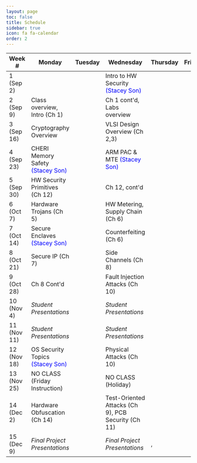```yaml
---
layout: page
toc: false
title: Schedule
sidebar: true
icon: fa fa-calendar
order: 2
---
```


| Week #        | Monday                            |  Tuesday  | Wednesday                         | Thursday                      |  Friday               |
|---------------|-------------------------------    |---------  |-------------------------------    |-------------------------------|-----------------------|
|1 (Sep 2)      |                                   |           | Intro to HW Security <span style="color:blue">(Stacey Son)</span> |                               |                       |
|2 (Sep 9)      | Class overview, Intro (Ch 1)      |           | Ch 1 cont'd, Labs overview        |                               |                       |
|3 (Sep 16)     | Cryptography Overview             |           | VLSI Design Overview (Ch 2,3)     |                               |                       |
|4 (Sep 23)     | CHERI Memory Safety <span style="color:blue">(Stacey Son)</span>  |           | ARM PAC & MTE <span style="color:blue">(Stacey Son)</span>        |                               |                       |
|5 (Sep 30)     | HW Security Primitives (Ch 12)    |           | Ch 12, cont'd                     |                               |                       |
|6 (Oct 7)      | Hardware Trojans (Ch 5)           |           | HW Metering, Supply Chain (Ch 6)  |                               |                       |
|7 (Oct 14)     | Secure Enclaves <span style="color:blue">(Stacey Son)</span>      |           | Counterfeiting (Ch 6)  |                               |                       |
|8 (Oct 21)     | Secure IP (Ch 7)                  |           | Side Channels (Ch 8)              |                               |                       |
|9 (Oct 28)     | Ch 8 Cont'd                       |           | Fault Injection Attacks (Ch 10)   |                               |                       |
|10 (Nov 4)     | *Student Presentations*             |           | *Student Presentations*             |                               |                       |
|11 (Nov 11)    | *Student Presentations*             |           | *Student Presentations*             |                               |                       |
|12 (Nov 18)    | OS Security Topics <span style="color:blue">(Stacey Son)</span>   |           | Physical Attacks (Ch 10)                               |                               |                       |
|13 (Nov 25)    | NO CLASS (Friday Instruction)     |           | NO CLASS (Holiday)                |                               |                       |
|14 (Dec 2)     | Hardware Obfuscation (Ch 14)          |           | Test-Oriented Attacks (Ch 9), PCB Security (Ch 11)      |                               |                       |
|15 (Dec 9)     | *Final Project Presentations*      |           | *Final Project Presentations*                               |                          ,     |                       |

<!-- Topics:

Ch 1: Intro to HW Security (1.5) - Slide set 1 - 
Cryptography (1) - Slide set 2
Hashing (1) - ???


 -->

<!-- | Week #        | Monday                        |  Tuesday                      | Wednesday                     | Thursday                      |  Friday               |
|---------------|-------------------------------|-------------------------------|-------------------------------|-------------------------------|-----------------------|
|1 (Jan 8)      |                               | Course Introduction           |                               | FPGA Architecture             |                       |
|2 (Jan 15)     |                               | Routing                       |                               | Routing (Lab 1)               |                       |
|3 (Jan 22)     |                               | Routing Cont'd                | **Paper Review #1 Due, 2pm**  | Routing Paper Review          |                       |
|4 (Jan 29)     |                               | Placement                     |                               | Placement (Lab 2)             | **Lab 1 Due 11:59pm** | 
|5 (Feb 5)      |                               | Partitioning                  | **Paper Review #2 Due, 2pm**  | Placement Paper Review        | **Ex. 1 Due 11:59pm** |
|6 (Feb 12)     |                               | Clustering / Packing          |                               | Lab 2 Help, GDB, Valgrind     |                       |
|7 (Feb 19)     |                               | Tech Mapping                  | **Paper Review #3 Due, 2pm**  | Paper Review #3               | **Lab 2 Due 11:59pm** |
|8 (Feb 26)     |                               | NO CLASS - Holiday            |                               | Neural Networks on FPGAs      |                       |
|9 (Mar 4)      |                               | Neural Networks on FPGAs      | **Paper Review #4 Due, 2pm**  | Paper Review #4               |                       |
|10 (Mar 11)    |                               | Logic Optimization            |                               | Power Estimation/Optimization | **Lab 3 Due 11:59pm** |
|11 (Mar 18)    |                               | NO CLASS                      |                               | NO CLASS                      | **Ex. 2 Due 11:59pm** |
|12 (Mar 25)    | **Paper Review #5 Due, 2pm**  | Paper Review #5 / Final Project|                              | NO CLASS                      | **Project Proposal Due**  |
|13 (Apr 1)     |                               | Debugging FPGAs               |                               | Project Meetings              |                       |
|14 (Apr 8)     |                               | NO CLASS                      |                               | Project Meetings              |                       |
|15 (Apr 15)    | **Paper Review #6 Due, 2pm**  | Paper Review #6         | **BYU Last Day of Class. All work due except for Final Project Reports.**  || **Final Project Presentations, 3pm, CB 406** | 
|16 (Apr 18)    |   || **Final Project Reports due, 11:59pm** |
 -->
